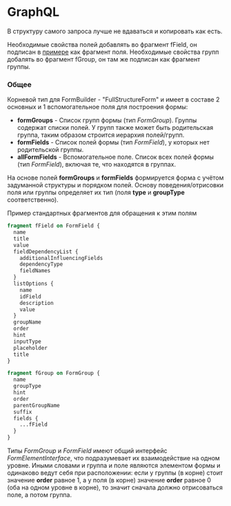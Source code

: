 # GraphQL

В структуру самого запроса лучше не вдаваться и копировать как есть.&#x20;

Необходимые свойства полей добавлять во фрагмент fField, он подписан в [примере](start/podgotovka-zaprosa.md) как фрагмент поля. Необходимые свойства групп добалять во фрагмент fGroup, он там же подписан как фрагмент группы.

### Общее

Корневой тип для FormBuilder - "FullStructureForm" и имеет в составе 2 основных и 1 вспомогательное поля для построения формы:

* **formGroups** - Список групп формы (тип _FormGroup_). Группы содержат списки полей. У групп также может быть родительская группа, таким образом строится иерархия полей/групп.
* **formFields** - Список полей формы (тип _FormField_), у которых нет родительской группы.
* **allFormFields** - Вспомогательное поле. Список всех полей формы (тип _FormField_), включая те, что находятся в группах.

На основе полей **formGroups** и **formFields** формируется форма с учётом задуманной структуры и порядком полей. Основу поведения/отрисовки поля или группы определяет их тип (поля **type** и **groupType** соответственно).

Пример стандартных фрагментов для обращения к этим полям

```graphql
fragment fField on FormField {
  name
  title
  value
  fieldDependencyList {
    additionalInfluencingFields
    dependencyType
    fieldNames
  }
  listOptions {
    name
    idField
    description
    value
  }
  groupName
  order
  hint
  inputType
  placeholder
  title
}

fragment fGroup on FormGroup {
  name
  groupType
  hint
  order
  parentGroupName
  suffix
  fields {
    ...fField
  }
}

```

Типы _FormGroup_ и _FormField_ имеют общий интерфейс _FormElementInterface_, что подразумевает их взаимодействие на одном уровне. Иными словами и группа и поле являются элементом формы и одинаково ведут себя при расположении: если у группы (в корне) стоит значение **order** равное 1, а у поля (в корне) значение **order** равное 0 (оба на одном уровне в корне), то значит сначала должно отрисоваться поле, а потом группа.
